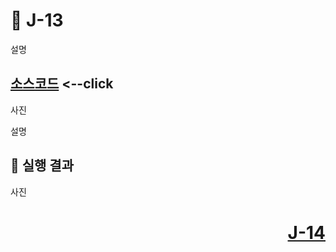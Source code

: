 # 📖 J-13
설명

[소스코드](./J13_1.java) <--click
---

사진

설명

📘 실행 결과
---

사진

# <p align="right">[J-14](./J_14.md)</p>
